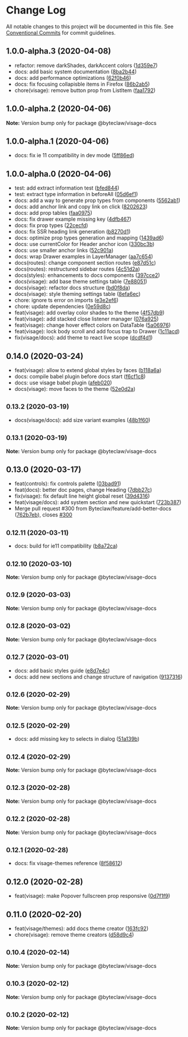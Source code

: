 # Change Log

All notable changes to this project will be documented in this file.
See [Conventional Commits](https://conventionalcommits.org) for commit guidelines.

## 1.0.0-alpha.3 (2020-04-08)

* refactor: remove darkShades, darkAccent colors ([1d359e7](https://github.com/Byteclaw/visage/commit/1d359e7))
* docs: add basic system documentation ([8ba2b44](https://github.com/Byteclaw/visage/commit/8ba2b44))
* docs: add performance optimizations ([62f0b46](https://github.com/Byteclaw/visage/commit/62f0b46))
* docs: fix focusing collapisble items in Firefox ([86b2ab5](https://github.com/Byteclaw/visage/commit/86b2ab5))
* chore(visage): remove button prop from ListItem ([faa1792](https://github.com/Byteclaw/visage/commit/faa1792))





## 1.0.0-alpha.2 (2020-04-06)

**Note:** Version bump only for package @byteclaw/visage-docs





## 1.0.0-alpha.1 (2020-04-06)

* docs: fix ie 11 compatibility in dev mode ([5ff86ed](https://github.com/Byteclaw/visage/commit/5ff86ed))





## 1.0.0-alpha.0 (2020-04-06)

* test: add extract information test ([bfed844](https://github.com/Byteclaw/visage/commit/bfed844))
* test: extract type information in beforeAll ([05d6ef1](https://github.com/Byteclaw/visage/commit/05d6ef1))
* docs: add a way to generate prop types from components ([5562ab1](https://github.com/Byteclaw/visage/commit/5562ab1))
* docs: add anchor link and copy link on click ([8202623](https://github.com/Byteclaw/visage/commit/8202623))
* docs: add prop tables ([faa0975](https://github.com/Byteclaw/visage/commit/faa0975))
* docs: fix drawer example missing key ([4dfb467](https://github.com/Byteclaw/visage/commit/4dfb467))
* docs: fix prop types ([22cecfd](https://github.com/Byteclaw/visage/commit/22cecfd))
* docs: fix SSR heading link generation ([b8270d1](https://github.com/Byteclaw/visage/commit/b8270d1))
* docs: optimize prop types generation and mapping ([1439ad6](https://github.com/Byteclaw/visage/commit/1439ad6))
* docs: use currentColor for Header anchor icon ([330bc3b](https://github.com/Byteclaw/visage/commit/330bc3b))
* docs: use smaller anchor links ([52c901a](https://github.com/Byteclaw/visage/commit/52c901a))
* docs: wrap Drawer examples in LayerManager ([aa7c654](https://github.com/Byteclaw/visage/commit/aa7c654))
* docs(routes): change component section routes ([e87d51c](https://github.com/Byteclaw/visage/commit/e87d51c))
* docs(routes): restructured sidebar routes ([4c51d2a](https://github.com/Byteclaw/visage/commit/4c51d2a))
* docs(styles): enhancements to docs components ([397cce2](https://github.com/Byteclaw/visage/commit/397cce2))
* docs(visage): add base theme settings table ([7e88051](https://github.com/Byteclaw/visage/commit/7e88051))
* docs(visage): refactor docs structure ([bd0f8da](https://github.com/Byteclaw/visage/commit/bd0f8da))
* docs(visage): style theming settings table ([8efa6ec](https://github.com/Byteclaw/visage/commit/8efa6ec))
* chore: ignore ts error on imports ([e3e2ef6](https://github.com/Byteclaw/visage/commit/e3e2ef6))
* chore: update dependencies ([0e59d8c](https://github.com/Byteclaw/visage/commit/0e59d8c))
* feat(visage): add overlay color shades to the theme ([4f57db9](https://github.com/Byteclaw/visage/commit/4f57db9))
* feat(visage): add stacked close listener manager ([076a925](https://github.com/Byteclaw/visage/commit/076a925))
* feat(visage): change hover effect colors on DataTable ([5a06976](https://github.com/Byteclaw/visage/commit/5a06976))
* feat(visage): lock body scroll and add focus trap to Drawer ([1c11acd](https://github.com/Byteclaw/visage/commit/1c11acd))
* fix(visage/docs): add theme to react live scope ([dcdf4d1](https://github.com/Byteclaw/visage/commit/dcdf4d1))





## 0.14.0 (2020-03-24)

* feat(visage): allow to extend global styles by faces ([b118a6a](https://github.com/Byteclaw/visage/commit/b118a6a))
* docs: compile babel plugin before docs start ([f6cf1c8](https://github.com/Byteclaw/visage/commit/f6cf1c8))
* docs: use visage babel plugin ([afeb020](https://github.com/Byteclaw/visage/commit/afeb020))
* docs(visage): move faces to the theme ([52e0d2a](https://github.com/Byteclaw/visage/commit/52e0d2a))





## <small>0.13.2 (2020-03-19)</small>

* docs(visage/docs): add size variant examples ([48b1f60](https://github.com/Byteclaw/visage/commit/48b1f60))





## <small>0.13.1 (2020-03-19)</small>

**Note:** Version bump only for package @byteclaw/visage-docs





## 0.13.0 (2020-03-17)

* feat(controls): fix controls palette ([03bad91](https://github.com/Byteclaw/visage/commit/03bad91))
* feat(docs): better doc pages, change Heading ([7dbb27c](https://github.com/Byteclaw/visage/commit/7dbb27c))
* fix(visage): fix default line height global reset ([39d4316](https://github.com/Byteclaw/visage/commit/39d4316))
* feat(visage/docs): add system section and new quickstart ([723b387](https://github.com/Byteclaw/visage/commit/723b387))
* Merge pull request #300 from Byteclaw/feature/add-better-docs ([762b7eb](https://github.com/Byteclaw/visage/commit/762b7eb)), closes [#300](https://github.com/Byteclaw/visage/issues/300)





## <small>0.12.11 (2020-03-11)</small>

* docs: build for ie11 compatibility ([b8a72ca](https://github.com/Byteclaw/visage/commit/b8a72ca))





## <small>0.12.10 (2020-03-10)</small>

**Note:** Version bump only for package @byteclaw/visage-docs





## <small>0.12.9 (2020-03-03)</small>

**Note:** Version bump only for package @byteclaw/visage-docs





## <small>0.12.8 (2020-03-02)</small>

**Note:** Version bump only for package @byteclaw/visage-docs





## <small>0.12.7 (2020-03-01)</small>

* docs: add basic styles guide ([e8d7e4c](https://github.com/Byteclaw/visage/commit/e8d7e4c))
* docs: add new sections and change structure of navigation ([9137316](https://github.com/Byteclaw/visage/commit/9137316))





## <small>0.12.6 (2020-02-29)</small>

**Note:** Version bump only for package @byteclaw/visage-docs





## <small>0.12.5 (2020-02-29)</small>

* docs: add missing key to selects in dialog ([51a139b](https://github.com/Byteclaw/visage/commit/51a139b))





## <small>0.12.4 (2020-02-29)</small>

**Note:** Version bump only for package @byteclaw/visage-docs





## <small>0.12.3 (2020-02-28)</small>

**Note:** Version bump only for package @byteclaw/visage-docs





## <small>0.12.2 (2020-02-28)</small>

**Note:** Version bump only for package @byteclaw/visage-docs





## <small>0.12.1 (2020-02-28)</small>

* docs: fix visage-themes reference ([8f58612](https://github.com/Byteclaw/visage/commit/8f58612))





## 0.12.0 (2020-02-28)

* feat(visage): make Popover fullscreen prop responsive ([0d7f1f9](https://github.com/Byteclaw/visage/commit/0d7f1f9))





## 0.11.0 (2020-02-20)

* feat(visage/themes): add docs theme creator ([163fc92](https://github.com/Byteclaw/visage/commit/163fc92))
* chore(visage): remove theme creators ([d58d9c4](https://github.com/Byteclaw/visage/commit/d58d9c4))





## <small>0.10.4 (2020-02-14)</small>

**Note:** Version bump only for package @byteclaw/visage-docs





## <small>0.10.3 (2020-02-12)</small>

**Note:** Version bump only for package @byteclaw/visage-docs





## <small>0.10.2 (2020-02-12)</small>

**Note:** Version bump only for package @byteclaw/visage-docs
